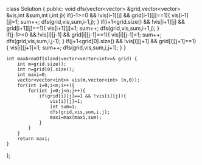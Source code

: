 class Solution {
public:
void dfs(vector<vector<int>> &grid,vector<vector<int>> &vis,int &sum,int i,int j){
        if(i-1>=0 && !vis[i-1][j] && grid[i-1][j]==1){
            vis[i-1][j]=1;
            sum++;
            dfs(grid,vis,sum,i-1,j);
        }
        if(i+1<grid.size() && !vis[i+1][j] && grid[i+1][j]==1){
            vis[i+1][j]=1;
            sum++;
            dfs(grid,vis,sum,i+1,j);
        }         
        if(j-1>=0 && !vis[i][j-1] && grid[i][j-1]==1){
            vis[i][j-1]=1;
            sum++;
            dfs(grid,vis,sum,i,j-1);
        }
        if(j+1<grid[0].size() && !vis[i][j+1] && grid[i][j+1]==1){
            vis[i][j+1]=1;
            sum++;
            dfs(grid,vis,sum,i,j+1);
        }
    }
    
    int maxAreaOfIsland(vector<vector<int>>& grid) {
        int m=grid.size();
        int n=grid[0].size();
        int maxi=0;
        vector<vector<int>> vis(m,vector<int> (n,0));
        for(int i=0;i<m;i++){
            for(int j=0;j<n;j++){
                if(grid[i][j]==1 && !vis[i][j]){
                    vis[i][j]=1;
                    int sum=1;
                    dfs(grid,vis,sum,i,j);
                    maxi=max(maxi,sum);
                }
            }
        }
        return maxi;
    }
};